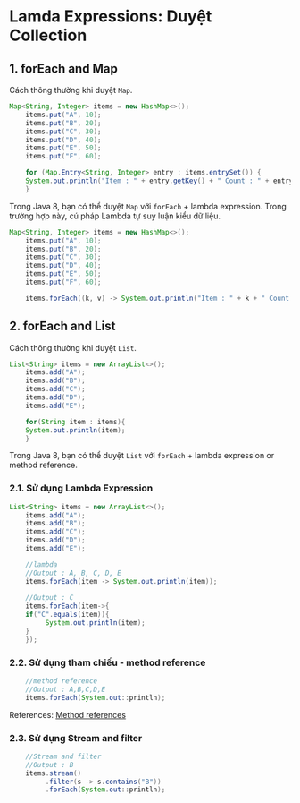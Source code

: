 # Lamda Expressions: Duyệt Collection

## 1. forEach and Map

Cách thông thường khi duyệt `Map`.
```Java
Map<String, Integer> items = new HashMap<>();
    items.put("A", 10);
    items.put("B", 20);
    items.put("C", 30);
    items.put("D", 40);
    items.put("E", 50);
    items.put("F", 60);

    for (Map.Entry<String, Integer> entry : items.entrySet()) {
	System.out.println("Item : " + entry.getKey() + " Count : " + entry.getValue());
    }
```

Trong Java 8, bạn có thể duyệt `Map` với `forEach` + lambda expression. Trong trường hợp này, cú pháp Lambda tự suy luận kiểu dữ liệu.
```Java
Map<String, Integer> items = new HashMap<>();
    items.put("A", 10);
    items.put("B", 20);
    items.put("C", 30);
    items.put("D", 40);
    items.put("E", 50);
    items.put("F", 60);

    items.forEach((k, v) -> System.out.println("Item : " + k + " Count : " + v));
```

## 2. forEach and List

Cách thông thường khi duyệt `List`.
```Java
List<String> items = new ArrayList<>();
    items.add("A");
    items.add("B");
    items.add("C");
    items.add("D");
    items.add("E");

    for(String item : items){
	System.out.println(item);
    }
```

Trong Java 8, bạn có thể duyệt `List` với `forEach` + lambda expression or method reference.

### 2.1. Sử dụng Lambda Expression
```Java
List<String> items = new ArrayList<>();
    items.add("A");
    items.add("B");
    items.add("C");
    items.add("D");
    items.add("E");

    //lambda
    //Output : A, B, C, D, E
    items.forEach(item -> System.out.println(item));
    
    //Output : C
    items.forEach(item->{
	if("C".equals(item)){
	     System.out.println(item);
	}
    });
```

### 2.2. Sử dụng tham chiếu - method reference
```java
    //method reference
    //Output : A,B,C,D,E
    items.forEach(System.out::println);
```
References: [Method references](../../../../blob/master/Java%208/4.%20Method%20References.md)

### 2.3. Sử dụng Stream and filter
```java
    //Stream and filter
    //Output : B
    items.stream()
         .filter(s -> s.contains("B"))
         .forEach(System.out::println);
```
